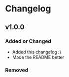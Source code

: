 # Changelog

## v1.0.0

### Added or Changed
- Added this changelog :)
- Made the README better

### Removed

